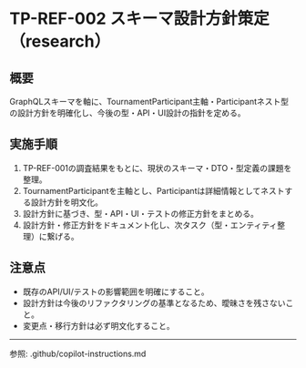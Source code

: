 # TP-REF-002 スキーマ設計方針策定（research）

## 概要

GraphQLスキーマを軸に、TournamentParticipant主軸・Participantネスト型の設計方針を明確化し、今後の型・API・UI設計の指針を定める。

## 実施手順

1. TP-REF-001の調査結果をもとに、現状のスキーマ・DTO・型定義の課題を整理。
2. TournamentParticipantを主軸とし、Participantは詳細情報としてネストする設計方針を明文化。
3. 設計方針に基づき、型・API・UI・テストの修正方針をまとめる。
4. 設計方針・修正方針をドキュメント化し、次タスク（型・エンティティ整理）に繋げる。

## 注意点

- 既存のAPI/UI/テストの影響範囲を明確にすること。
- 設計方針は今後のリファクタリングの基準となるため、曖昧さを残さないこと。
- 変更点・移行方針は必ず明文化すること。

---

参照: .github/copilot-instructions.md
